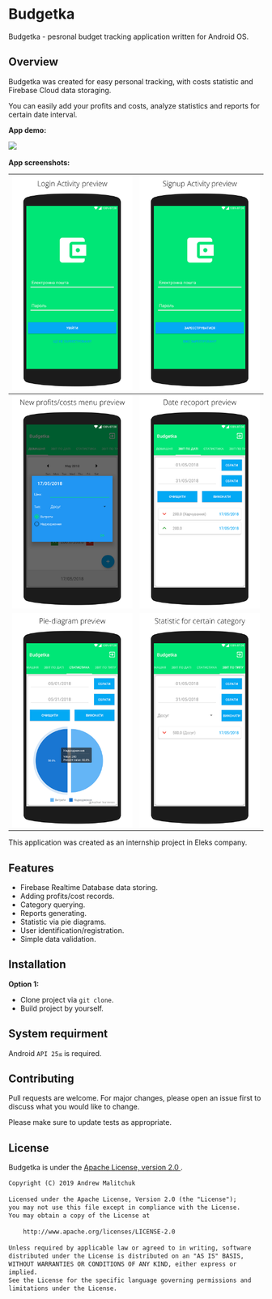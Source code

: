 # Budgetka

Budgetka - pesronal budget tracking application written for Android OS.

## Overview

Budgetka was created for easy personal tracking,  with costs statistic and Firebase Cloud data storaging.

You can easily add your profits and costs, analyze statistics and reports for certain date interval.

**App demo:**

![](https://github.com/AndrewMalitchuk/budgetka/blob/master/README/1.gif)

**App screenshots:**

| ![](https://github.com/AndrewMalitchuk/budgetka/blob/master/README/1.png) | ![](https://github.com/AndrewMalitchuk/budgetka/blob/master/README/2.png) |
| ------------------------------------------------------------ | ------------------------------------------------------------ |
| ![](https://github.com/AndrewMalitchuk/budgetka/blob/master/README/3.png) | ![](https://github.com/AndrewMalitchuk/budgetka/blob/master/README/4.png) |
| ![](https://github.com/AndrewMalitchuk/budgetka/blob/master/README/5.png) | ![](https://github.com/AndrewMalitchuk/budgetka/blob/master/README/6.png) |

This application was created as an internship project in Eleks company.

## Features

* Firebase Realtime Database data storing.
* Adding profits/cost records.
* Category querying.
* Reports generating.
* Statistic via pie diagrams.
* User identification/registration.
* Simple data validation.

## Installation

**Option 1:**

* Clone project via `git clone`.
* Build project by yourself.




## System requirment

Android `API 25≤` is required.


## Contributing

Pull requests are welcome. For major changes, please open an issue first to discuss what you would like to change.

Please make sure to update tests as appropriate.

## License

Budgetka is under the [Apache License, version 2.0 ](https://github.com/AndrewMalitchuk/budgetka/blob/master/LICENSE).

```
Copyright (C) 2019 Andrew Malitchuk

Licensed under the Apache License, Version 2.0 (the "License");
you may not use this file except in compliance with the License.
You may obtain a copy of the License at

    http://www.apache.org/licenses/LICENSE-2.0

Unless required by applicable law or agreed to in writing, software
distributed under the License is distributed on an "AS IS" BASIS,
WITHOUT WARRANTIES OR CONDITIONS OF ANY KIND, either express or implied.
See the License for the specific language governing permissions and
limitations under the License.
```

